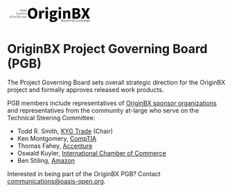 <img src="artwork/originbx-logo_blck.png" width="200">

# OriginBX Project Governing Board (PGB)

The Project Governing Board sets overall strategic direction for the OriginBX project and formally approves released work products. 
  
PGB members include representatives of [OriginBX sponsor organizations](https://github.com/originbx-oasis/oasis-open-project/blob/main/SPONSORS.md) and representatives from the community at-large who serve on the Technical Steering Committee: 

- Todd R. Smith, [KYG Trade](https://www.kyg.trade/) (Chair)
- Ken Montgomery, [CompTIA](https://www.comptia.org/home)
- Thomas Fahey, [Accenture](https://www.accenture.com/us-en)
- Oswald Kuyler, [International Chamber of Commerce](https://iccwbo.org/)
- Ben Stiling, [Amazon](https://www.amazon.com/)
<!-- removing Kevin Cuddeback, [Inveniam](https://inveniam.io/), [kcuddeback@inveniam.io](mailto:kcuddeback@inveniam.io) pending signing of the e-cla 
pending - Lisa McAuley, [Global Trade Professionals Alliance (GTPA)](http://www.gtpalliance.com/), [lisamcauley@gtpalliance.com](mailto:lisamcauley@gtpalliance.com) -->
  
  Interested in being part of the OriginBX PGB? Contact communications@oasis-open.org.
